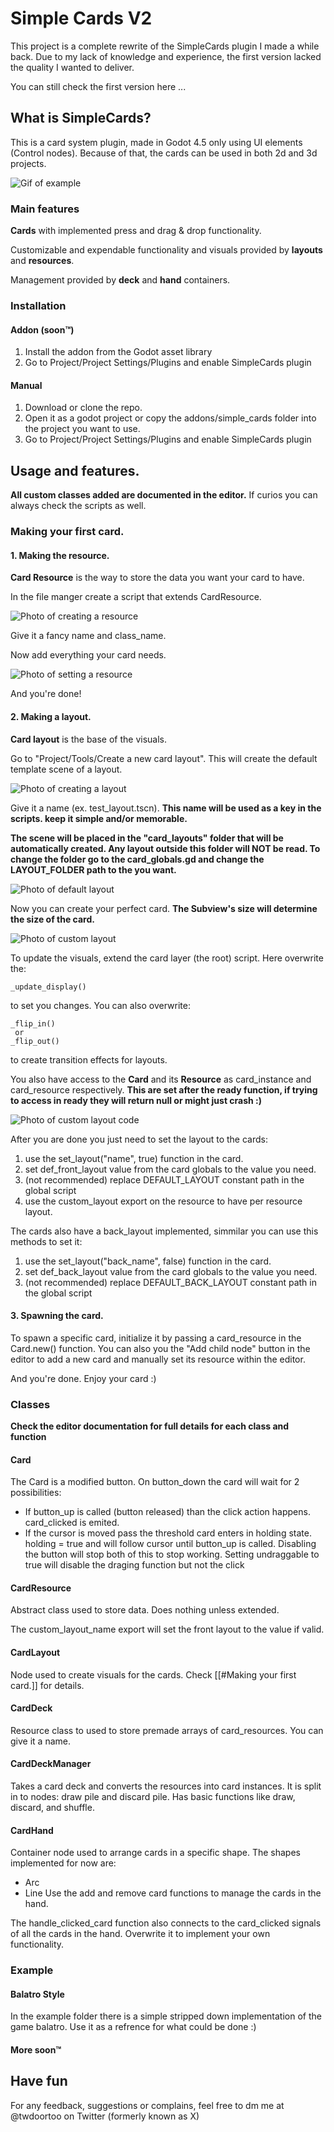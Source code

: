 # Simple Cards V2
This project is a complete rewrite of the SimpleCards plugin I made a while back. Due to my lack of knowledge and experience, the first version lacked the quality I wanted to deliver. 

You can still check the first version here ...

## What is SimpleCards?
This is a card system plugin, made in Godot 4.5 only using UI elements (Control nodes). Because of that, the cards can be used in both 2d and 3d projects.

![Gif of example](https://github.com/twdoor/simple-cards-v-2/blob/main/github/assets/example.gif)

### Main features

**Cards** with implemented press and drag & drop functionality.

Customizable and expendable functionality and visuals provided by **layouts** and **resources**. 

Management provided by **deck** and **hand** containers. 

### Installation

#### Addon (soon™)
1. Install the addon from the Godot asset library
2. Go to Project/Project Settings/Plugins and enable SimpleCards plugin
#### Manual
1. Download or clone the repo.
2. Open it as a godot project or copy the addons/simple_cards folder into the project you want to use.
3. Go to Project/Project Settings/Plugins and enable SimpleCards plugin


## Usage and features. 
**All custom classes added are documented in the editor.**
If curios you can always check the scripts as well.

### Making your first card. 

#### 1. Making the resource. 
**Card Resource** is the way to store the data you want your card to have.

In the file manger create a script that extends CardResource. 

![Photo of creating a resource](https://github.com/twdoor/simple-cards-v-2/blob/main/github/assets/create_resource.png)

Give it a fancy name and class_name.

Now add everything your card needs. 

![Photo of setting a resource](https://github.com/twdoor/simple-cards-v-2/blob/main/github/assets/set_resource.png)

And you're done!

#### 2. Making a layout.
**Card layout** is the base of the visuals. 

Go to "Project/Tools/Create a new card layout". This will create the default template scene of a layout.

![Photo of creating a layout](https://github.com/twdoor/simple-cards-v-2/blob/main/github/assets/create_layout.png)

Give it a name (ex. test_layout.tscn). **This name will be used as a key in the scripts. keep it simple and/or memorable.**

**The scene will be placed in the "card_layouts" folder that will be automatically created. Any layout outside this folder will NOT be read. To change the folder go to the card_globals.gd and change the LAYOUT_FOLDER path to the you want.**

![Photo of default layout](https://github.com/twdoor/simple-cards-v-2/blob/main/github/assets/default_layout.png)

Now you can create your perfect card. **The Subview's size will determine the size of the card.**

![Photo of custom layout](https://github.com/twdoor/simple-cards-v-2/blob/main/github/assets/customized_layout.png)

To update the visuals, extend the card layer (the root) script. Here overwrite the: 
```
_update_display()
```
to set you changes.  You can also overwrite:
```
_flip_in()
 or
_flip_out()
```
to create transition effects for layouts.

You also have access to the **Card** and its **Resource** as card_instance and card_resource respectively. **This are set after the ready function, if trying to access in ready they will return null or might just crash :)**

![Photo of custom layout code](https://github.com/twdoor/simple-cards-v-2/blob/main/github/assets/custom_layout_code.png)


After you are done you just need to set the layout to the cards:
1. use the set_layout("name", true) function in the card.
2.  set def_front_layout value from the card globals to the value you need.
3. (not recommended) replace DEFAULT_LAYOUT constant path in the global script
4.  use the custom_layout export on the resource to have per resource layout.


The cards also have a back_layout implemented, simmilar you can use this methods to set it:
1. use the set_layout("back_name", false) function in the card.
2.  set def_back_layout value from the card globals to the value you need.
3.  (not recommended) replace DEFAULT_BACK_LAYOUT constant path in the global script

#### 3. Spawning the card. 
To spawn a specific card, initialize it by passing a card_resource in the Card.new() function. 
You can also you the "Add child node" button in the editor to add a new card and manually set its resource within the editor. 

And you're done. Enjoy your card :)

### Classes

**Check the editor documentation for full details for each class and function**

#### Card
The Card is  a modified button.
On button_down the card will wait for 2 possibilities:
- If button_up is called (button released) than the click action happens. card_clicked is emited.
- If the cursor is moved pass the threshold card enters in holding state. holding = true and will follow cursor until button_up is called.
Disabling the button will stop both of this to stop working.
Setting undraggable to true will disable the draging function but not the click

#### CardResource
Abstract class used to store data. Does nothing unless extended.

The custom_layout_name export will set the front layout to the value if valid.


#### CardLayout
Node used to create visuals for the cards. Check [[#Making your first card.]] for details.

#### CardDeck
Resource class to used to store premade arrays of card_resources.
You can give it a name.

#### CardDeckManager
Takes a card deck and converts the resources into card instances. It is split in to nodes: 
draw pile and discard pile. Has basic functions like draw, discard, and shuffle. 

#### CardHand
Container node used to arrange cards in a specific shape. 
The shapes implemented for now are: 
- Arc
- Line
Use the add and remove card functions to manage the cards in the hand. 

The handle_clicked_card function also connects to the card_clicked signals of all the cards in the hand. Overwrite it to implement your own functionality.


### Example

#### Balatro Style
In the example folder there is a simple stripped down implementation of the game balatro. Use it as a refrence for what could be done :)

#### More soon™



## Have fun 
For any feedback, suggestions or complains, feel free to dm me at @twdoortoo on Twitter (formerly known as X)
